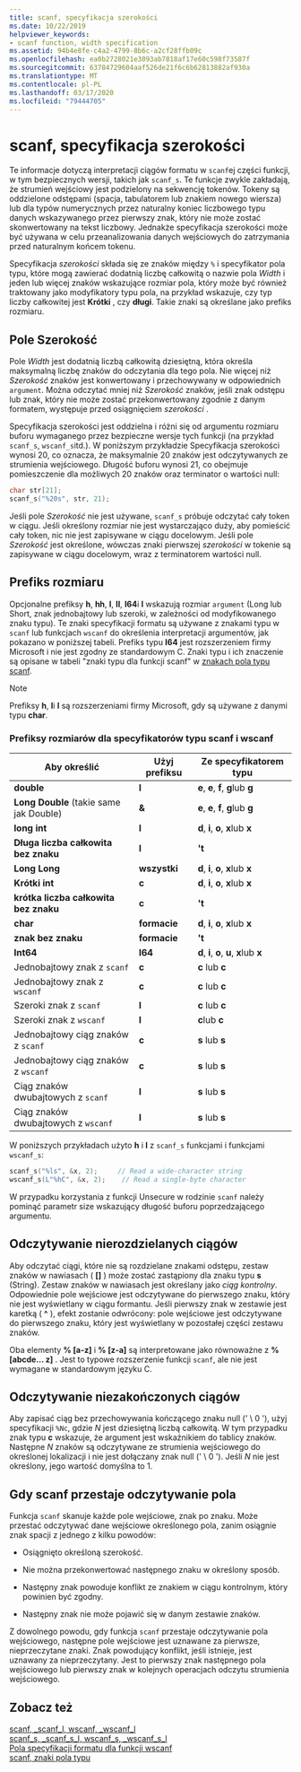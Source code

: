 ```yaml
---
title: scanf, specyfikacja szerokości
ms.date: 10/22/2019
helpviewer_keywords:
- scanf function, width specification
ms.assetid: 94b4e8fe-c4a2-4799-8b6c-a2cf28ffb09c
ms.openlocfilehash: ea0b2728021e3093ab7818af17e60c598f73587f
ms.sourcegitcommit: 63784729604aaf526de21f6c6b62813882af930a
ms.translationtype: MT
ms.contentlocale: pl-PL
ms.lasthandoff: 03/17/2020
ms.locfileid: "79444705"
---
```

# <a name="scanf-width-specification"></a>scanf, specyfikacja szerokości

Te informacje dotyczą interpretacji ciągów formatu w `scanf`ej części funkcji, w tym bezpiecznych wersji, takich jak `scanf_s`. Te funkcje zwykle zakładają, że strumień wejściowy jest podzielony na sekwencję tokenów. Tokeny są oddzielone odstępami (spacja, tabulatorem lub znakiem nowego wiersza) lub dla typów numerycznych przez naturalny koniec liczbowego typu danych wskazywanego przez pierwszy znak, który nie może zostać skonwertowany na tekst liczbowy. Jednakże specyfikacja szerokości może być używana w celu przeanalizowania danych wejściowych do zatrzymania przed naturalnym końcem tokenu.

Specyfikacja *szerokości* składa się ze znaków między `%` i specyfikator pola typu, które mogą zawierać dodatnią liczbę całkowitą o nazwie pola *Width* i jeden lub więcej znaków wskazujące rozmiar pola, który może być również traktowany jako modyfikatory typu pola, na przykład wskazuje, czy typ liczby całkowitej jest **Krótki** , czy **długi**. Takie znaki są określane jako prefiks rozmiaru.

## <a name="the-width-field"></a>Pole Szerokość

Pole *Width* jest dodatnią liczbą całkowitą dziesiętną, która określa maksymalną liczbę znaków do odczytania dla tego pola. Nie więcej niż *Szerokość* znaków jest konwertowany i przechowywany w odpowiednich `argument`. Można odczytać mniej niż *Szerokość* znaków, jeśli znak odstępu lub znak, który nie może zostać przekonwertowany zgodnie z danym formatem, występuje przed osiągnięciem *szerokości* .

Specyfikacja szerokości jest oddzielna i różni się od argumentu rozmiaru buforu wymaganego przez bezpieczne wersje tych funkcji (na przykład `scanf_s`, `wscanf_s`itd.). W poniższym przykładzie Specyfikacja szerokości wynosi 20, co oznacza, że maksymalnie 20 znaków jest odczytywanych ze strumienia wejściowego. Długość buforu wynosi 21, co obejmuje pomieszczenie dla możliwych 20 znaków oraz terminator o wartości null:

```C
char str[21];
scanf_s("%20s", str, 21);
```

Jeśli pole *Szerokość* nie jest używane, `scanf_s` próbuje odczytać cały token w ciągu. Jeśli określony rozmiar nie jest wystarczająco duży, aby pomieścić cały token, nic nie jest zapisywane w ciągu docelowym. Jeśli pole *Szerokość* jest określone, wówczas znaki pierwszej *szerokości* w tokenie są zapisywane w ciągu docelowym, wraz z terminatorem wartości null.

## <a name="the-size-prefix"></a>Prefiks rozmiaru

Opcjonalne prefiksy **h**, **hh**, **l**, **ll**, **I64**i **l** wskazują rozmiar `argument` (Long lub Short, znak jednobajtowy lub szeroki, w zależności od modyfikowanego znaku typu). Te znaki specyfikacji formatu są używane z znakami typu w `scanf` lub funkcjach `wscanf` do określenia interpretacji argumentów, jak pokazano w poniższej tabeli. Prefiks typu **I64** jest rozszerzeniem firmy Microsoft i nie jest zgodny ze standardowym C. Znaki typu i ich znaczenie są opisane w tabeli "znaki typu dla funkcji scanf" w [znakach pola typu scanf](../c-runtime-library/scanf-type-field-characters.md).

> [!NOTE]
> Prefiksy **h**, **l**i **l** są rozszerzeniami firmy Microsoft, gdy są używane z danymi typu **char**.

### <a name="size-prefixes-for-scanf-and-wscanf-format-type-specifiers"></a>Prefiksy rozmiarów dla specyfikatorów typu scanf i wscanf

|Aby określić|Użyj prefiksu|Ze specyfikatorem typu|
|----------------|----------------|-------------------------|
|**double**|**l**|**e**, **e**, **f**, **g**lub **g**|
|**Long Double** (takie same jak Double)|**&**|**e**, **e**, **f**, **g**lub **g**|
|**long int**|**l**|**d**, **i**, **o**, **x**lub **x**|
|**Długa liczba całkowita bez znaku**|**l**|**'t**|
|**Long Long**|**wszystki**|**d**, **i**, **o**, **x**lub **x**|
|**Krótki int**|**c**|**d**, **i**, **o**, **x**lub **x**|
|**krótka liczba całkowita bez znaku**|**c**|**'t**|
|**char**|**formacie**|**d**, **i**, **o**, **x**lub **x**|
|**znak bez znaku**|**formacie**|**'t**|
|**Int64**|**I64**|**d**, **i**, **o**, **u**, **x**lub **x**|
|Jednobajtowy znak z `scanf`|**c**|**c** lub **c**|
|Jednobajtowy znak z `wscanf`|**c**|**c** lub **c**|
|Szeroki znak z `scanf`|**l**|**c** lub **c**|
|Szeroki znak z `wscanf`|**l**|**c**lub **c**|
|Jednobajtowy ciąg znaków z `scanf`|**c**|**s** lub **s**|
|Jednobajtowy ciąg znaków z `wscanf`|**c**|**s** lub **s**|
|Ciąg znaków dwubajtowych z `scanf`|**l**|**s** lub **s**|
|Ciąg znaków dwubajtowych z `wscanf`|**l**|**s** lub **s**|

W poniższych przykładach użyto **h** i **l** z `scanf_s` funkcjami i funkcjami `wscanf_s`:

```C
scanf_s("%ls", &x, 2);     // Read a wide-character string
wscanf_s(L"%hC", &x, 2);    // Read a single-byte character
```

W przypadku korzystania z funkcji Unsecure w rodzinie `scanf` należy pominąć parametr size wskazujący długość buforu poprzedzającego argumentu.

## <a name="reading-undelimited-strings"></a>Odczytywanie nierozdzielanych ciągów

Aby odczytać ciągi, które nie są rozdzielane znakami odstępu, zestaw znaków w nawiasach ( **[]** ) może zostać zastąpiony dla znaku typu **s** (String). Zestaw znaków w nawiasach jest określany jako *ciąg kontrolny*. Odpowiednie pole wejściowe jest odczytywane do pierwszego znaku, który nie jest wyświetlany w ciągu formantu. Jeśli pierwszy znak w zestawie jest karetką ( **^** ), efekt zostanie odwrócony: pole wejściowe jest odczytywane do pierwszego znaku, który jest wyświetlany w pozostałej części zestawu znaków.

Oba elementy **% [a-z]** i **% [z-a]** są interpretowane jako równoważne z **% [abcde... z]** . Jest to typowe rozszerzenie funkcji `scanf`, ale nie jest wymagane w standardowym języku C.

## <a name="reading-unterminated-strings"></a>Odczytywanie niezakończonych ciągów

Aby zapisać ciąg bez przechowywania kończącego znaku null (' \ 0 '), użyj specyfikacji `%Nc`, gdzie *N* jest dziesiętną liczbą całkowitą. W tym przypadku znak typu **c** wskazuje, że argument jest wskaźnikiem do tablicy znaków. Następne *N* znaków są odczytywane ze strumienia wejściowego do określonej lokalizacji i nie jest dołączany znak null (' \ 0 '). Jeśli *N* nie jest określony, jego wartość domyślna to 1.

## <a name="when-scanf-stops-reading-a-field"></a>Gdy scanf przestaje odczytywanie pola

Funkcja `scanf` skanuje każde pole wejściowe, znak po znaku. Może przestać odczytywać dane wejściowe określonego pola, zanim osiągnie znak spacji z jednego z kilku powodów:

- Osiągnięto określoną szerokość.

- Nie można przekonwertować następnego znaku w określony sposób.

- Następny znak powoduje konflikt ze znakiem w ciągu kontrolnym, który powinien być zgodny.

- Następny znak nie może pojawić się w danym zestawie znaków.

Z dowolnego powodu, gdy funkcja `scanf` przestaje odczytywanie pola wejściowego, następne pole wejściowe jest uznawane za pierwsze, nieprzeczytane znaki. Znak powodujący konflikt, jeśli istnieje, jest uznawany za nieprzeczytany. Jest to pierwszy znak następnego pola wejściowego lub pierwszy znak w kolejnych operacjach odczytu strumienia wejściowego.

## <a name="see-also"></a>Zobacz też

[scanf, _scanf_l, wscanf, _wscanf_l](../c-runtime-library/reference/scanf-scanf-l-wscanf-wscanf-l.md)<br/>
[scanf_s, _scanf_s_l, wscanf_s, _wscanf_s_l](../c-runtime-library/reference/scanf-s-scanf-s-l-wscanf-s-wscanf-s-l.md)<br/>
[Pola specyfikacji formatu dla funkcji wscanf](../c-runtime-library/format-specification-fields-scanf-and-wscanf-functions.md)<br/>
[scanf, znaki pola typu](../c-runtime-library/scanf-type-field-characters.md)<br/>
